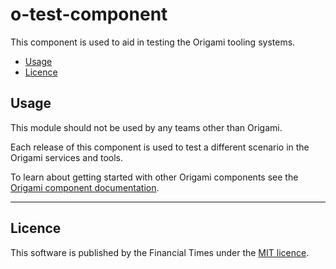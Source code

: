 # o-test-component

This component is used to aid in testing the Origami tooling systems.

- [Usage](#usage)
- [Licence](#licence)

## Usage

This module should not be used by any teams other than Origami.

Each release of this component is used to test a different scenario in the Origami services and tools.

To learn about getting started with other Origami components see the [Origami component documentation](https://origami.ft.com/docs/components).

----

## Licence

This software is published by the Financial Times under the [MIT licence](http://opensource.org/licenses/MIT).
